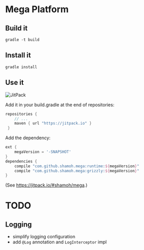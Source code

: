 Mega Platform
=============

Build it
--------

```shell
gradle -t build
```


Install it
----------

```shell
gradle install
```


Use it
------

![JitPack](https://img.shields.io/github/tag/shamoh/mega.svg?label=JitPack)

Add it in your build.gradle at the end of repositories:

```groovy
repositories {
    // ...
    maven { url "https://jitpack.io" }
 }
```

Add the dependency:

```groovy
ext {
    megaVersion = '-SNAPSHOT'
}
dependencies {
    compile "com.github.shamoh.mega:runtime:${megaVersion}"
    compile "com.github.shamoh.mega:grizzly:${megaVersion}"
}
```

(See https://jitpack.io/#shamoh/mega.)


TODO
====

Logging
-------

- simplify logging configuration
- add `@Log` annotation and `LogInterceptor` impl

